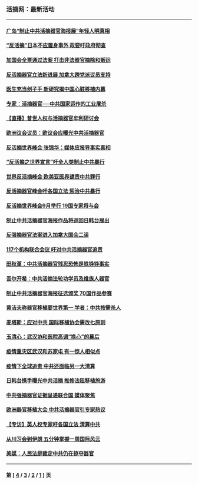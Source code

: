 ### 活摘网：最新活动
---
#### [广岛“制止中共活摘器官海报展”年轻人明真相](../../pages/nf5883/n14053657.md?09230430) 
#### [“反活摘”日本不应置身事外 政要吁政府彻查](../../pages/nf5883/n13971188.md?09230430) 
#### [加国会全票通过法案 打击非法器官摘除和贩运](../../pages/nf5883/n13884924.md?09230430) 
#### [反活摘器官立法新进展 加拿大跨党派议员支持](../../pages/nf5883/n13876061.md?09230430) 
#### [医生充当刽子手 新研究揭中国心脏移植内幕](../../pages/nf5883/n13772291.md?09230430) 
#### [专家：活摘器官──中共国家运作的工业屠杀](../../pages/nf5883/n13761178.md?09230430) 
#### [【直播】普世人权与活摘器官牟利研讨会](../../pages/nf5883/n13425146.md?09230430) 
#### [欧洲议会议员：欧议会应曝光中共活摘器官](../../pages/nf5883/n13336571.md?09230430) 
#### [反活摘世界峰会 张锦华：媒体应报导事实真相](../../pages/nf5883/n13278502.md?09230430) 
#### [“反活摘之世界宣言”吁全人类制止中共暴行](../../pages/nf5883/n13259730.md?09230430) 
#### [世界反活摘峰会 欧美亚医界谴责中共罪行](../../pages/nf5883/n13253550.md?09230430) 
#### [反活摘器官峰会吁各国立法 惩治中共暴行](../../pages/nf5883/n13245052.md?09230430) 
#### [反活摘世界峰会9月举行 19国专家将与会](../../pages/nf5883/n13201492.md?09230430) 
#### [制止中共活摘器官海报作品将巡回日韩台展出](../../pages/nf5883/n13177791.md?09230430) 
#### [反强摘器官法案进入加拿大国会二读](../../pages/nf5883/n13033450.md?09230430) 
#### [117个机构联合会议 吁对中共活摘器官追责](../../pages/nf5883/n12775087.md?09230430) 
#### [田秋堇：中共活摘器官残忍恐怖是铁铮铮事实](../../pages/nf5883/n12702148.md?09230430) 
#### [吾尔开希：中共活摘法轮功学员及维族人器官](../../pages/nf5883/n12693197.md?09230430) 
#### [制止中共活摘器官海报征选颁奖 70国作品参赛](../../pages/nf5883/n12692050.md?09230430) 
#### [黄洁夫称器官移植要世界第一 学者：中共按需杀人](../../pages/nf5883/n12572329.md?09230430) 
#### [麦塔斯：应对中共 国际移植协会需改七原则](../../pages/nf5883/n12514711.md?09230430) 
#### [玉清心：武汉协和医院高调“换心”的幕后](../../pages/nf5883/n12298730.md?09230430) 
#### [疫情重灾区武汉和苏家屯 有一惊人相似点](../../pages/nf5883/n12150824.md?09230430) 
#### [疫情下全球追责 中共还面临另一大清算](../../pages/nf5883/n12070397.md?09230430) 
#### [日韩台携手曝光中共活摘 推修法阻移植旅游](../../pages/nf5883/n11712046.md?09230430) 
#### [中共强摘器官证据呈递联合国 媒体聚焦](../../pages/nf5883/n11546426.md?09230430) 
#### [欧洲器官移植大会 中共活摘器官引专家热议](../../pages/nf5883/n11539095.md?09230430) 
#### [【专访】英人权专家吁各国立法 清算中共](../../pages/nf5883/n11367315.md?09230430) 
#### [从川习会到伊朗 五分钟掌握一周国际风云](../../pages/nf5883/n11338520.md?09230430) 
#### [美媒：人民法庭裁定中共仍在掠夺器官](../../pages/nf5883/n11334897.md?09230430) 

---
#### 第 [ [4](./4.md?09230430) / [3](./3.md?09230430) / [2](./2.md?09230430) / [1](./1.md?09230430) ] 页
